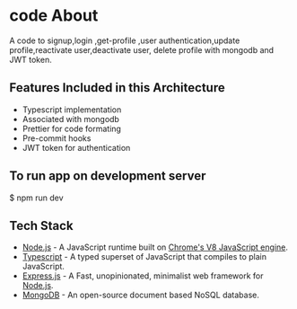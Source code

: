 # code About

A code to signup,login ,get-profile ,user authentication,update profile,reactivate user,deactivate user, delete profile with mongodb and JWT token.

## Features Included in this Architecture

- Typescript implementation
- Associated with mongodb
- Prettier for code formating
- Pre-commit hooks
- JWT token for authentication

## To run app on development server
$ npm run dev


## Tech Stack

- [Node.js](https://nodejs.org/en/) - A JavaScript runtime built on [Chrome's V8 JavaScript engine](https://v8.dev/).
- [Typescript](https://www.typescriptlang.org/) - A typed superset of JavaScript that compiles to plain JavaScript.
- [Express.js](https://expressjs.com/) - A Fast, unopinionated, minimalist web framework for [Node.js](https://nodejs.org/en/).
- [MongoDB](https://www.mongodb.com/) - An open-source document based NoSQL database.
